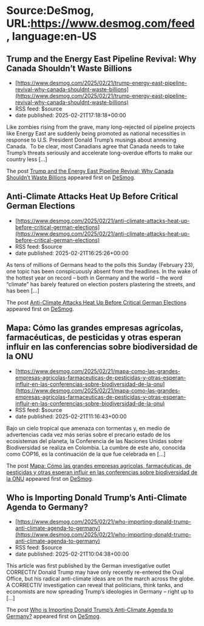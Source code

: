 # Source:DeSmog, URL:https://www.desmog.com/feed, language:en-US

## Trump and the Energy East Pipeline Revival: Why Canada Shouldn’t Waste Billions
 - [https://www.desmog.com/2025/02/21/trump-energy-east-pipeline-revival-why-canada-shouldnt-waste-billions](https://www.desmog.com/2025/02/21/trump-energy-east-pipeline-revival-why-canada-shouldnt-waste-billions)
 - RSS feed: $source
 - date published: 2025-02-21T17:18:18+00:00

<p>Like zombies rising from the grave, many long-rejected oil pipeline projects like Energy East are suddenly being promoted as national necessities in response to U.S. President Donald Trump’s musings about annexing Canada.&#160; To be clear, most Canadians agree that Canada needs to take Trump’s threats seriously and accelerate long-overdue efforts to make our country less [&#8230;]</p>
<p>The post <a href="https://www.desmog.com/2025/02/21/trump-energy-east-pipeline-revival-why-canada-shouldnt-waste-billions/" data-wpel-link="internal">Trump and the Energy East Pipeline Revival: Why Canada Shouldn&#8217;t Waste Billions</a> appeared first on <a href="https://www.desmog.com" data-wpel-link="internal">DeSmog</a>.</p>

## Anti-Climate Attacks Heat Up Before Critical German Elections
 - [https://www.desmog.com/2025/02/21/anti-climate-attacks-heat-up-before-critical-german-elections](https://www.desmog.com/2025/02/21/anti-climate-attacks-heat-up-before-critical-german-elections)
 - RSS feed: $source
 - date published: 2025-02-21T16:25:26+00:00

<p>As tens of millions of Germans head to the polls this Sunday (February 23), one topic has been conspicuously absent from the headlines. In the wake of the hottest year on record – both in Germany and the world – the word “climate” has barely featured on election posters plastering the streets, and has been [&#8230;]</p>
<p>The post <a href="https://www.desmog.com/2025/02/21/anti-climate-attacks-heat-up-before-critical-german-elections/" data-wpel-link="internal">Anti-Climate Attacks Heat Up Before Critical German Elections</a> appeared first on <a href="https://www.desmog.com" data-wpel-link="internal">DeSmog</a>.</p>

## Mapa: Cómo las grandes empresas agrícolas, farmacéuticas, de pesticidas y otras esperan influir en las conferencias sobre biodiversidad de la ONU
 - [https://www.desmog.com/2025/02/21/mapa-como-las-grandes-empresas-agricolas-farmaceuticas-de-pesticidas-y-otras-esperan-influir-en-las-conferencias-sobre-biodiversidad-de-la-onu](https://www.desmog.com/2025/02/21/mapa-como-las-grandes-empresas-agricolas-farmaceuticas-de-pesticidas-y-otras-esperan-influir-en-las-conferencias-sobre-biodiversidad-de-la-onu)
 - RSS feed: $source
 - date published: 2025-02-21T11:16:43+00:00

<p>Bajo un cielo tropical que amenaza con tormentas y, en medio de advertencias cada vez más serias sobre el precario estado de los ecosistemas del planeta, la Conferencia de las Naciones Unidas sobre Biodiversidad se realiza en Colombia. La cumbre de este año, conocida como COP16, es la continuación de la que fue celebrada en [&#8230;]</p>
<p>The post <a href="https://www.desmog.com/2025/02/21/mapa-como-las-grandes-empresas-agricolas-farmaceuticas-de-pesticidas-y-otras-esperan-influir-en-las-conferencias-sobre-biodiversidad-de-la-onu/" data-wpel-link="internal">Mapa: Cómo las grandes empresas agrícolas, farmacéuticas, de pesticidas y otras esperan influir en las conferencias sobre biodiversidad de la ONU</a> appeared first on <a href="https://www.desmog.com" data-wpel-link="internal">DeSmog</a>.</p>

## Who is Importing Donald Trump’s Anti-Climate Agenda to Germany?
 - [https://www.desmog.com/2025/02/21/who-importing-donald-trump-anti-climate-agenda-to-germany](https://www.desmog.com/2025/02/21/who-importing-donald-trump-anti-climate-agenda-to-germany)
 - RSS feed: $source
 - date published: 2025-02-21T10:04:38+00:00

<p>This article was first published by the German investigative outlet CORRECTIV Donald Trump may have only recently re-entered the Oval Office, but his radical anti-climate ideas are on the march across the globe.&#160; A CORRECTIV investigation can reveal that politicians, think tanks, and economists are now spreading Trump’s ideologies in Germany – right up to [&#8230;]</p>
<p>The post <a href="https://www.desmog.com/2025/02/21/who-importing-donald-trump-anti-climate-agenda-to-germany/" data-wpel-link="internal">Who is Importing Donald Trump’s Anti-Climate Agenda to Germany?</a> appeared first on <a href="https://www.desmog.com" data-wpel-link="internal">DeSmog</a>.</p>

